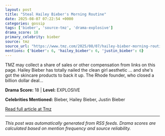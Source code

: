 ```yaml
---
layout: post
title: "Steal Hailey Bieber's Morning Routine"
date: 2025-08-07 07:22:54 +0000
categories: gossip
tags: ['bieber', 'source-tmz', 'drama-explosive']
drama_score: 18
primary_celebrity: bieber
source: tmz
source_url: "https://www.tmz.com/2025/08/07/hailey-bieber-morning-routine-products/"
mentions: {'bieber': 6, 'hailey_bieber': 6, 'justin_bieber': 6}
---
```


TMZ may collect a share of sales or other compensation from links on this page. Hailey Bieber has totally nailed the clean girl aesthetic ... and she's got the skincare products to back it up. The Rhode founder, who closed a billion dollar deal&hellip;

**Drama Score:** 18 | **Level:** EXPLOSIVE

**Celebrities Mentioned:** Bieber, Hailey Bieber, Justin Bieber

[Read full article at Tmz](https://www.tmz.com/2025/08/07/hailey-bieber-morning-routine-products/)

---
*This post was automatically generated from RSS feeds. Drama scores are calculated based on mention frequency and source reliability.*
